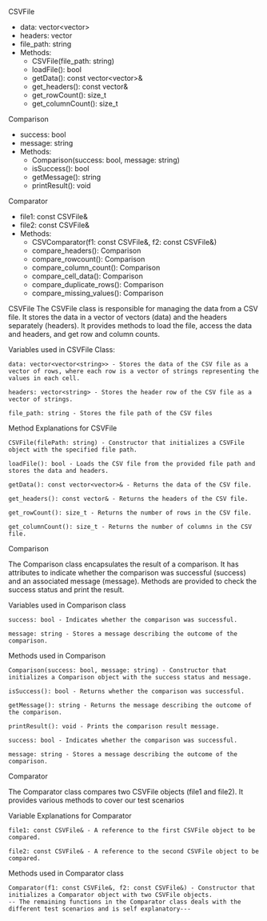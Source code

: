 CSVFile
- data: vector<vector<string>>
- headers: vector<string>
- file_path: string
- Methods:
    - CSVFile(file_path: string)
    - loadFile(): bool
    - getData(): const vector<vector<string>>&
    - get_headers(): const vector<string>&
    - get_rowCount(): size_t
    - get_columnCount(): size_t

Comparison
- success: bool
- message: string
- Methods:
    - Comparison(success: bool, message: string)
    - isSuccess(): bool
    - getMessage(): string
    - printResult(): void

Comparator
- file1: const CSVFile&
- file2: const CSVFile&
- Methods:
    - CSVComparator(f1: const CSVFile&, f2: const CSVFile&)
    - compare_headers(): Comparison
    - compare_rowcount(): Comparison
    - compare_column_count(): Comparison
    - compare_cell_data(): Comparison
    - compare_duplicate_rows(): Comparison
    - compare_missing_values(): Comparison

CSVFile
The CSVFile class is responsible for managing the data from a CSV file. 
It stores the data in a vector of vectors (data) and the headers separately (headers). 
It provides methods to load the file, access the data and headers, and get row and column counts.

Variables used in CSVFile Class:

    data: vector<vector<string>> - Stores the data of the CSV file as a vector of rows, where each row is a vector of strings representing the values in each cell.

    headers: vector<string> - Stores the header row of the CSV file as a vector of strings.

    file_path: string - Stores the file path of the CSV files

Method Explanations for CSVFile

    CSVFile(filePath: string) - Constructor that initializes a CSVFile object with the specified file path.

    loadFile(): bool - Loads the CSV file from the provided file path and stores the data and headers.

    getData(): const vector<vector>& - Returns the data of the CSV file.

    get_headers(): const vector& - Returns the headers of the CSV file.

    get_rowCount(): size_t - Returns the number of rows in the CSV file.

    get_columnCount(): size_t - Returns the number of columns in the CSV file.

Comparison

The Comparison class encapsulates the result of a comparison. 
It has attributes to indicate whether the comparison was successful (success) and an associated message (message).
Methods are provided to check the success status and print the result.

Variables used in Comparison class

    success: bool - Indicates whether the comparison was successful.

    message: string - Stores a message describing the outcome of the comparison.

Methods used in Comparison

    Comparison(success: bool, message: string) - Constructor that initializes a Comparison object with the success status and message.

    isSuccess(): bool - Returns whether the comparison was successful.

    getMessage(): string - Returns the message describing the outcome of the comparison.

    printResult(): void - Prints the comparison result message.

    success: bool - Indicates whether the comparison was successful.

    message: string - Stores a message describing the outcome of the comparison.

Comparator

The Comparator class compares two CSVFile objects (file1 and file2). 
It provides various methods to cover our test scenarios 

Variable Explanations for Comparator

    file1: const CSVFile& - A reference to the first CSVFile object to be compared.

    file2: const CSVFile& - A reference to the second CSVFile object to be compared.

Methods used in Comparator class

    Comparator(f1: const CSVFile&, f2: const CSVFile&) - Constructor that initializes a Comparator object with two CSVFile objects.
    -- The remaining functions in the Comparator class deals with the different test scenarios and is self explanatory---